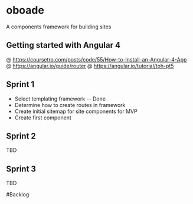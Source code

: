 # oboade
A components framework for building sites

## Getting started with Angular 4
@ https://coursetro.com/posts/code/55/How-to-Install-an-Angular-4-App
@ https://angular.io/guide/router
@ https://angular.io/tutorial/toh-pt5


## Sprint 1
* Select templating framework -- Done
* Determine how to create routes in framework
* Create initial sitemap for site components for MVP
* Create first component

## Sprint 2
TBD

## Sprint 3
TBD


#Backlog
